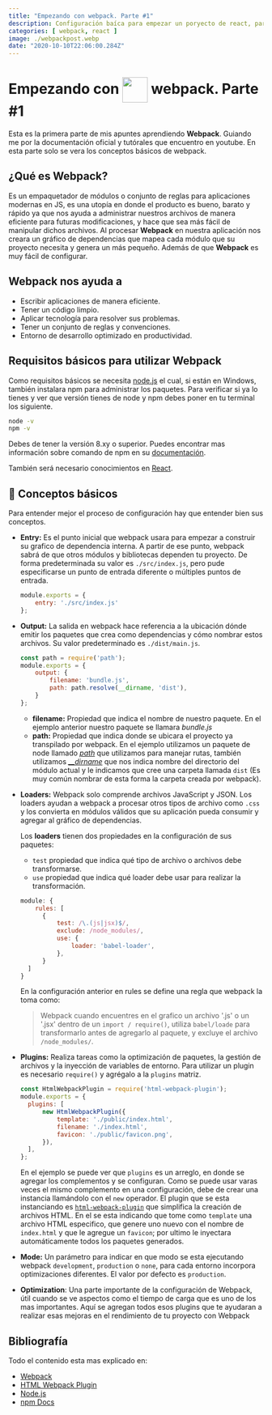 ```yaml
---
title: "Empezando con webpack. Parte #1"
description: Configuración baíca para empezar un poryecto de react, para css, imagenes y contenido en general.
categories: [ webpack, react ]
image: ./webpackpost.webp
date: "2020-10-10T22:06:00.284Z"
---
```


#   Empezando con <img width="50" align=center src=https://www.vectorlogo.zone/logos/js_webpack/js_webpack-icon.svg /> webpack. Parte #1

Esta es la primera parte de mis apuntes aprendiendo  **Webpack**. Guiando me por la documentación oficial y tutórales que encuentro en youtube. En esta parte solo se vera los conceptos básicos de webpack.

## ¿Qué es Webpack? 

Es un empaquetador de módulos o conjunto de reglas para aplicaciones modernas en JS, es una utopía en donde el producto es bueno, barato y rápido ya que nos ayuda a administrar nuestros archivos de manera eficiente para futuras modificaciones,  y  hace que sea más fácil de manipular dichos archivos.  Al procesar **Webpack** en nuestra aplicación nos creara un gráfico de dependencias que mapea cada módulo que su proyecto necesita y genera un más pequeño. Además de que **Webpack** es muy fácil de configurar.

## Webpack nos ayuda a 

* Escribir aplicaciones de manera eficiente.
* Tener un código limpio.
* Aplicar tecnología para resolver sus problemas.
* Tener un conjunto de reglas y convenciones.
* Entorno de desarrollo optimizado en productividad.

## Requisitos básicos para utilizar Webpack 

Como requisitos básicos se necesita [node.js](https://nodejs.org/es/) el cual, si están en Windows, también instalara npm para administrar los paquetes. Para verificar si ya lo tienes y ver que versión tienes de node y npm debes poner en tu terminal los siguiente.

```bash
node -v
npm -v
```

Debes de tener la versión 8.xy o superior. Puedes encontrar mas información sobre comando de npm en su [documentación](https://docs.npmjs.com/).

También será necesario conocimientos en [React](https://reactjs.org/).

## 🙌 Conceptos básicos 

Para entender mejor el proceso de configuración hay que entender bien sus conceptos.

* **Entry:** Es el punto inicial que webpack usara para empezar a construir su grafico de dependencia interna. A partir de ese punto, webpack sabrá de que otros módulos y bibliotecas dependen tu proyecto. De forma predeterminada su valor es `./src/index.js`, pero pude especificarse un punto de entrada diferente o múltiples puntos de entrada.

  ```javascript
  module.exports = {
      entry: './src/index.js'
  };
  ```

* **Output:** La salida en webpack hace referencia a la ubicación dónde emitir los paquetes que crea como dependencias y cómo nombrar estos archivos. Su valor predeterminado  es `./dist/main.js`.

  ```javascript
  const path = require('path');
  module.exports = {
      output: {
          filename: 'bundle.js',
          path: path.resolve(__dirname, 'dist'),
      }
  };
  ```

  - **filename:** Propiedad que indica el nombre de nuestro paquete. En el ejemplo anterior nuestro paquete se llamara *bundle.js*
  - **path:** Propiedad que indica donde se ubicara el proyecto ya transpilado por webpack. En el ejemplo utilizamos un paquete de node llamado [*path*](https://nodejs.org/api/path.html) que utilizamos para manejar rutas, también utilizamos [*__dirname*](https://nodejs.org/docs/latest/api/modules.html#modules_dirname) que nos indica nombre del directorio del módulo actual y le indicamos que cree una carpeta llamada `dist` (Es muy común nombrar de esta forma la carpeta creada por webpack).

* **Loaders:** Webpack solo comprende archivos JavaScript y JSON. Los loaders ayudan a webpack a procesar otros tipos de archivo como `.css` y los convierta en módulos válidos que su aplicación pueda consumir y agregar al gráfico de dependencias. 

  Los **loaders** tienen dos propiedades en la configuración de sus paquetes: 

  - `test` propiedad que indica qué tipo de archivo o archivos debe transformarse.
  - `use` propiedad que indica qué loader debe usar para realizar la transformación.

  ```javascript
  module: {
      rules: [
  		{ 
  			test: /\.(js|jsx)$/,
  			exclude: /node_modules/,
  			use: {
  				loader: 'babel-loader',
  			},
  		}
  	]
  }
  ```

  En la configuración anterior en rules se define una regla que webpack la toma como: 

  > Webpack cuando encuentres en el grafico un archivo '.js' o un '.jsx' dentro de un `import / require()`, utiliza `babel/loade` para transformarlo antes de agregarlo al paquete, y excluye el archivo `/node_modules/`.

  

* **Plugins:** Realiza tareas como la optimización de paquetes, la gestión de archivos y la inyección de variables de entorno. Para utilizar un plugin es necesario `require()` y agrégalo  a la `plugins` matriz.  

  ````javascript
  const HtmlWebpackPlugin = require('html-webpack-plugin');
  module.exports = {
  	plugins: [
  		new HtmlWebpackPlugin({
  			template: './public/index.html',
  			filename: './index.html',
  			favicon: './public/favicon.png',
  		}),
  	],
  };
  ````

  En el ejemplo se puede ver que `plugins` es un arreglo, en donde se agregar los complementos y se configuran. Como se puede usar varas veces el mismo complemento en una configuración, debe de crear una instancia llamándolo con el `new` operador. El plugin que se esta instanciando es [`html-webpack-plugin`](https://github.com/jantimon/html-webpack-plugin) que simplifica la creación de archivos HTML. En el se esta indicando que tome como `template` una archivo HTML especifico, que genere uno nuevo con el nombre de `index.html` y que le agregue un `favicon`; por ultimo le inyectara automáticamente todos los paquetes generados.

* **Mode:** Un parámetro para indicar en que modo se esta ejecutando webpack `development`, `production` o `none`, para cada entorno incorpora optimizaciones diferentes. El valor por defecto es `production`.

* **Optimization**: Una parte importante de la configuración de Webpack, útil cuando se ve aspectos como el tiempo de carga que es uno de los mas importantes. Aquí se agregan todos esos plugins que te ayudaran a realizar esas mejoras en el rendimiento de tu proyecto con Webpack 

## Bibliografía 

Todo el contenido esta mas explicado en:

- [Webpack](https://webpack.js.org/concepts/#plugins)
- [HTML Webpack Plugin](https://github.com/jantimon/html-webpack-plugin)
- [Node.js](https://nodejs.org/api/)
- [npm Docs](https://docs.npmjs.com/)